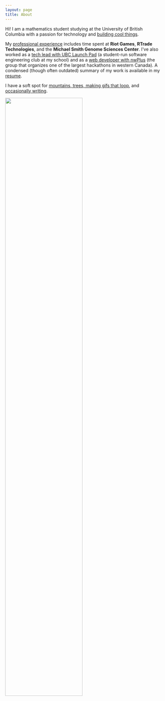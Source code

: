 ```yaml
---
layout: page
title: About
---
```


Hi! I am a mathematics student studying at the University of British Columbia
with a passion for technology and [building cool things](https://bobheadxi.dev/open-source/).

My [professional experience](https://bobheadxi.dev/) includes time spent at
**Riot Games**, **RTrade Technologies**, and the **Michael Smith Genome Sciences Center**.
I've also worked as a [tech lead with UBC Launch Pad](https://bobheadxi.dev/tags/#launch-pad)
(a student-run software engineering club at my school) and as a
[web developer with nwPlus](https://bobheadxi.dev/nwhacks2019/) (the group
that organizes one of the largest hackathons in western Canada). A condensed
(though often outdated) summary of my work is available in my 
[resume](https://resume.bobheadxi.dev).

I have a soft spot for [mountains, trees, making gifs that loop](https://pics.bobheadxi.dev/),
and [occasionally writing](https://bobheadxi.dev/blog/).

<img src="https://68.media.tumblr.com/f951837326bdcfd98d3c2cead3a1f04b/tumblr_p6rtkzXYNX1rg86u5o1_1280.gif" width="70%">
